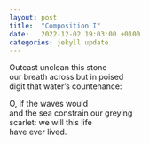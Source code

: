 ```yaml
---
layout: post
title:  "Composition I"
date:   2022-12-02 19:03:00 +0100
categories: jekyll update
---
```


Outcast unclean this stone <br>
our breath across but in poised <br>
digit that water’s countenance: <br>

O, if the waves would <br>
and the sea constrain our greying <br>
scarlet: we will this life <br>
have ever lived. <br>

